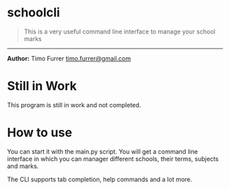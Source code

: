 # schoolcli
> This is a very useful command line interface to manage your school marks

***

**Author:** Timo Furrer <timo.furrer@gmail.com><br />

# Still in Work
This program is still in work and not completed.

# How to use
You can start it with the main.py script.
You will get a command line interface in which you can manager different schools, their terms, subjects and marks.

The CLI supports tab completion, help commands and a lot more.
